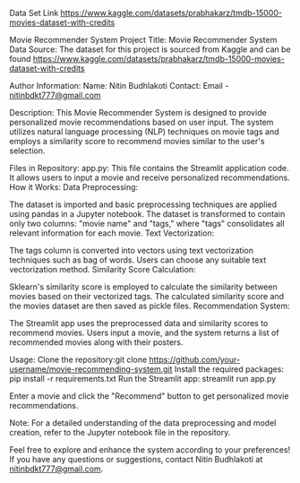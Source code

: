 Data Set Link
https://www.kaggle.com/datasets/prabhakarz/tmdb-15000-movies-dataset-with-credits


Movie Recommender System
Project Title: Movie Recommender System
Data Source:
The dataset for this project is sourced from Kaggle and can be found https://www.kaggle.com/datasets/prabhakarz/tmdb-15000-movies-dataset-with-credits

Author Information:
Name: Nitin Budhlakoti
Contact: Email - nitinbdkt777@gmail.com

Description:
This Movie Recommender System is designed to provide personalized movie recommendations based on user input. The system utilizes natural language processing (NLP) techniques on movie tags and employs a similarity score to recommend movies similar to the user's selection.

Files in Repository:
app.py: This file contains the Streamlit application code. It allows users to input a movie and receive personalized recommendations.
How it Works:
Data Preprocessing:

The dataset is imported and basic preprocessing techniques are applied using pandas in a Jupyter notebook.
The dataset is transformed to contain only two columns: "movie name" and "tags," where "tags" consolidates all relevant information for each movie.
Text Vectorization:

The tags column is converted into vectors using text vectorization techniques such as bag of words. Users can choose any suitable text vectorization method.
Similarity Score Calculation:

Sklearn's similarity score is employed to calculate the similarity between movies based on their vectorized tags.
The calculated similarity score and the movies dataset are then saved as pickle files.
Recommendation System:

The Streamlit app uses the preprocessed data and similarity scores to recommend movies.
Users input a movie, and the system returns a list of recommended movies along with their posters.

Usage:
Clone the repository:git clone https://github.com/your-username/movie-recommending-system.git
Install the required packages: pip install -r requirements.txt
Run the Streamlit app: streamlit run app.py

Enter a movie and click the "Recommend" button to get personalized movie recommendations.

Note:
For a detailed understanding of the data preprocessing and model creation, refer to the Jupyter notebook file in the repository.

Feel free to explore and enhance the system according to your preferences! If you have any questions or suggestions, contact Nitin Budhlakoti at nitinbdkt777@gmail.com.


